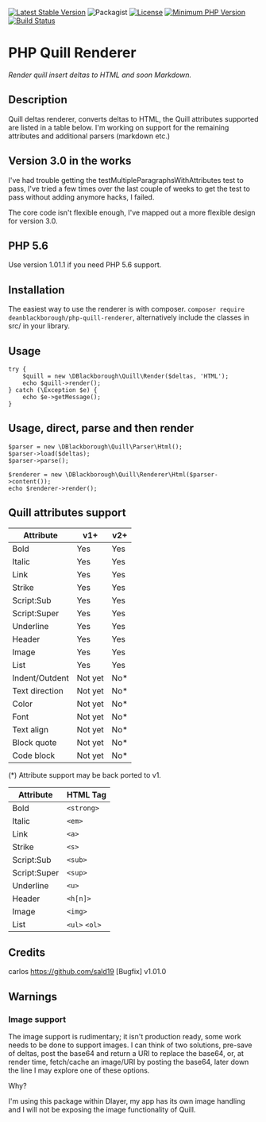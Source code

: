 [![Latest Stable Version](https://img.shields.io/packagist/v/deanblackborough/php-quill-renderer.svg?style=flat-square)](https://packagist.org/packages/deanblackborough/php-quill-renderer)
![Packagist](https://img.shields.io/packagist/dt/deanblackborough/php-quill-renderer.svg)
[![License](https://img.shields.io/badge/license-MIT-blue.svg)](https://github.com/Dlayer/dlayer/blob/master/LICENSE)
[![Minimum PHP Version](https://img.shields.io/badge/php->=7.1-8892BF.svg)](https://php.net/)
[![Build Status](https://travis-ci.org/deanblackborough/php-quill-renderer.svg?branch=master)](https://travis-ci.org/deanblackborough/php-quill-renderer)

# PHP Quill Renderer

*Render quill insert deltas to HTML and soon Markdown.*

## Description

Quill deltas renderer, converts deltas to HTML, the Quill attributes supported are listed in a table below.
I'm working on support for the remaining attributes and additional parsers (markdown etc.)

## Version 3.0 in the works

I've had trouble getting the testMultipleParagraphsWithAttributes test to pass, I've tried a few times over the last 
couple of weeks to get the test to pass without adding anymore hacks, I failed. 

The core code isn't flexible enough, I've mapped out a more flexible design for version 3.0.

## PHP 5.6

Use version 1.01.1 if you need PHP 5.6 support.

## Installation
 
The easiest way to use the renderer is with composer. ```composer require deanblackborough/php-quill-renderer```, 
alternatively include the classes in src/ in your library.
 
## Usage
```
try {
    $quill = new \DBlackborough\Quill\Render($deltas, 'HTML');
    echo $quill->render();
} catch (\Exception $e) {
    echo $e->getMessage();
}
```

## Usage, direct, parse and then render
```
$parser = new \DBlackborough\Quill\Parser\Html();
$parser->load($deltas);
$parser->parse();

$renderer = new \DBlackborough\Quill\Renderer\Html($parser->content());
echo $renderer->render();
```

## Quill attributes support

Attribute | v1+ | v2+
--- | --- | ---
Bold | Yes | Yes
Italic | Yes | Yes
Link | Yes | Yes
Strike | Yes | Yes
Script:Sub | Yes | Yes
Script:Super | Yes | Yes
Underline | Yes | Yes
Header | Yes | Yes
Image | Yes | Yes
List | Yes | Yes
Indent/Outdent | Not yet | No*
Text direction | Not yet | No*
Color | Not yet | No*
Font | Not yet | No*
Text align | Not yet | No*
Block quote | Not yet | No*
Code block | Not yet | No*

(*) Attribute support may be back ported to v1.

Attribute | HTML Tag
--- | --- 
Bold | `<strong>`
Italic | `<em>`
Link | `<a>`
Strike | `<s>`
Script:Sub | `<sub>`
Script:Super | `<sup>`
Underline | `<u>`
Header | `<h[n]>`
Image | `<img>`
List | `<ul>` `<ol>`

## Credits

carlos https://github.com/sald19 [Bugfix] v1.01.0

## Warnings

### Image support

The image support is rudimentary; it isn't production ready, some work needs to be done to support 
images. I can think of two solutions, pre-save of deltas, post the base64 and return a URI to replace the 
base64, or, at render time, fetch/cache an image/URI by posting the base64, later down the line I may 
explore one of these options.

Why? 

I'm using this package within Dlayer, my app has its own image handling and I will not be exposing 
the image functionality of Quill.
